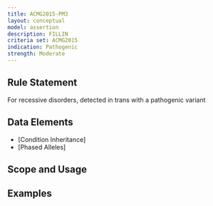 ```yaml
---
title: ACMG2015-PM3
layout: conceptual
model: assertion
description: FILLIN
criteria set: ACMG2015
indication: Pathogenic
strength: Moderate
---
```


Rule Statement
--------------
For recessive disorders, detected in trans with a pathogenic variant

Data Elements
-------------
* [Condition Inheritance]
* [Phased Alleles]

Scope and Usage
---------------

Examples
--------
